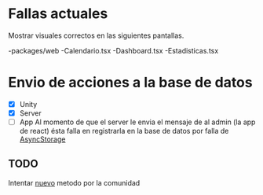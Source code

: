 # Fallas actuales
Mostrar visuales correctos en las siguientes pantallas.

-packages/web
  -Calendario.tsx
  -Dashboard.tsx
  -Estadisticas.tsx

# Envio de acciones a la base de datos
- [x] Unity
- [x] Server
- [ ] App
Al momento de que el server le envia el mensaje de al admin (la app de react) ésta falla en registrarla en la base de datos por falla de [AsyncStorage](https://reactnative.dev/docs/asyncstorage)
## TODO
Intentar [nuevo](https://reactnative.directory/?search=storage) metodo por la comunidad
